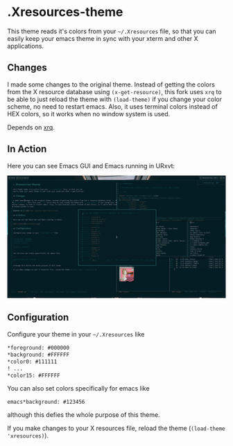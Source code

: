 # .Xresources-theme

This theme reads it's colors from your `~/.Xresources` file, so that you can
easily keep your emacs theme in sync with your xterm and other X applications.

## Changes

I made some changes to the original theme. Instead of getting the colors from the X resource database using `(x-get-resource)`, this fork uses `xrq` to be able to just reload the theme with `(load-theme)` if you change your color scheme, no need to restart emacs. Also, it uses terminal colors instead of HEX colors, so it works when no window system is used.

Depends on [xrq](https://github.com/arianon/xrq/).

## In Action

Here you can see Emacs GUI and Emacs running in URxvt:

![Screenshot](screenshot.png)

## Configuration

Configure your theme in your `~/.Xresources` like

```
*foreground: #000000
*background: #FFFFFF
*color0: #111111
! ...
*color15: #FFFFFF
```

You can also set colors specifically for emacs like

```
emacs*background: #123456
```

although this defies the whole purpose of this theme.

If you make changes to your X resources file, reload the theme (`(load-theme 'xresources)`).
